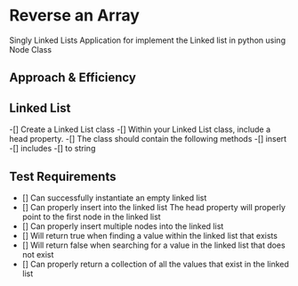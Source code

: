 # Reverse an Array

<!-- Description of the challenge -->

Singly Linked Lists Application for implement the Linked list in python
using Node Class

## Approach & Efficiency

<!-- What approach did you take? Discuss Why. What is the Big O space/time for this approach? -->

## Linked List

-[] Create a Linked List class
-[] Within your Linked List class, include a head property.
-[] The class should contain the following methods
-[] insert
-[] includes
-[] to string

## Test Requirements

* [] Can successfully instantiate an empty linked list
* [] Can properly insert into the linked list
The head property will properly point to the first node in the linked list
* [] Can properly insert multiple nodes into the linked list
* [] Will return true when finding a value within the linked list that exists
* [] Will return false when searching for a value in the linked list that does not exist
* [] Can properly return a collection of all the values that exist in the linked list
